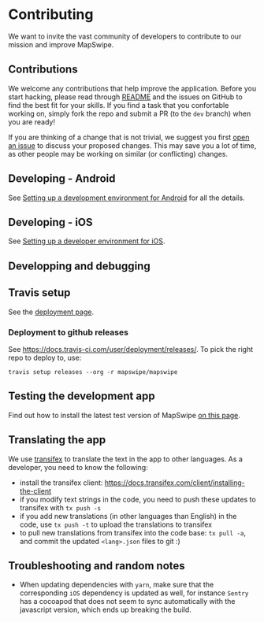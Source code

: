 # Contributing

We want to invite the vast community of developers to contribute to our mission and improve MapSwipe.

## Contributions

We welcome any contributions that help improve the application. Before you start hacking, please read through [README](README.md) and the issues on GitHub to find the best fit for your skills. If you find a task that you confortable working on, simply fork the repo and submit a PR (to the `dev` branch) when you are ready!

If you are thinking of a change that is not trivial, we suggest you first [open an issue](https://github.com/mapswipe/mapswipe/issues) to discuss your proposed changes. This may save you a lot of time, as other people may be working on similar (or conflicting) changes.

## Developing - Android

See [Setting up a development environment for Android](docs/develop-android.md) for all the details.

## Developing - iOS

See [Setting up a developer environment for iOS](docs/develop-ios.md).

## Developping and debugging

## Travis setup

See the [deployment page](docs/deployment.md).

### Deployment to github releases

See https://docs.travis-ci.com/user/deployment/releases/. To pick the right repo to deploy to, use:

```
travis setup releases --org -r mapswipe/mapswipe
```

## Testing the development app

Find out how to install the latest test version of MapSwipe [on this page](docs/test_dev_version.md).

## Translating the app

We use [transifex](https://www.transifex.com/mapswipe/mapswipe-app/) to translate the text in the app to other languages. As a developer, you need to know the following:

- install the transifex client: https://docs.transifex.com/client/installing-the-client
- if you modify text strings in the code, you need to push these updates to transifex with `tx push -s`
- if you add new translations (in other languages than English) in the code, use `tx push -t` to upload the translations to transifex
- to pull new translations from transifex into the code base: `tx pull -a`, and commit the updated `<lang>.json` files to git :)

## Troubleshooting and random notes

- When updating dependencies with `yarn`, make sure that the corresponding `iOS` dependency is updated as well, for instance `Sentry` has a cocoapod that does not seem to sync automatically with the javascript version, which ends up breaking the build.
